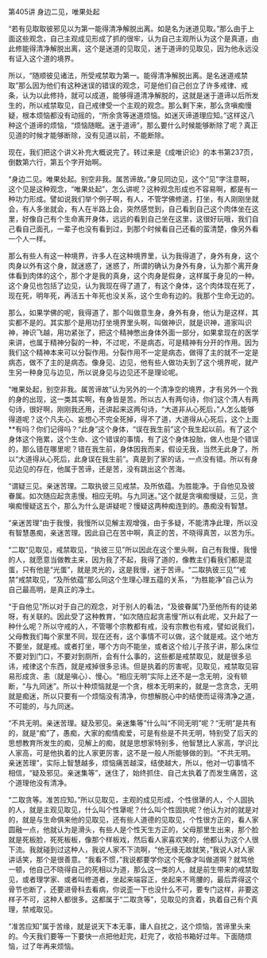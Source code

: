 第405讲 身边二见，唯果处起

“若有见取取彼邪见以为第一能得清净解脱出离。如是名为迷道见取。”那么由于上面这些观念，自己主观成见形成了抓的很牢，认为自己主观所认为这个是真道，由此修能得清净解脱出离，这个是迷道的见取见，迷于道谛的见取见，因为他永远没有证入这个道的境界。

所以，“随顺彼见诸法，所受戒禁取为第一。能得清净解脱出离。是名迷道戒禁取”那么因为他们有这种迷误的错误的观念，可是他们自己创立了许多戒律、戒条，认为以此修持，就可以成道，能够得道清净解脱的，这就是迷于道谛以后所发生的，所以戒禁取见，自己戒律受一个主观的观念。那么剩下来，那么贪嗔痴慢疑，根本烦恼都没有动摇的，“所余贪等迷道烦恼。如迷灭谛道理应知。”这样这八种这个道谛的烦恼，“烦恼随眠。迷于道谛”，那么要什么时候能够断除了呢？真正见道的时候才能够断除，没有见道以前，不能断除。

现在，我们把这个讲义补充大概说完了。转过来是《成唯识论》的本书第237页，倒数第六行，第五个字开始啊。

“身边二见。唯果处起。别空非我。属苦谛故。”身见同边见，这个“见”字注意啊，这个见是这种观念，“唯果处起”，怎么讲呢？这种观念形成也不容易啊，都是有一种功力形成。譬如说我们举个例子啊，有人，不管学佛修道，打坐，有人刚刚坐就会，有人多坐就会，有人在半路上会，突然感觉到，自己看到自己这个肉体坐在这里，好像自己有个生命离开身体，远远的看到自己坐在这里，这很好玩哦，我们自己看自己面孔，一辈子也没有看到过，到那个时候看自己还看的蛮清楚，像另外看一个人一样。

那么有些人有这一种境界，许多人在这种境界里，认为我得道了，身外有身，这个肉身以外有这个身，就迷惑了，迷惑了，所谓的确认为身外有身，认为那个离开身体看到肉体的这个，那个才是我的真身，这个肉身是假身，这样属于身见的一种。这个身见也包括了边见，认为我现在得了道了，有这个身体，这个肉体现在死了，现在死，明年死，再活五十年死也没关系，这个生命有边的。我那个生命无边的。

那么，如果学佛的呢，我得道了，那个叫做意生身，身外有身，他认为是这样，其实都不是的。其实那个是用功打坐境界里头啊，叫做神识，就是识神，道家叫识神，神识飞越，用功紧张了，把这个精神憋出身体外面一部分，如果拿现在的医学来讲，也属于精神分裂的一种，不过呢，不是病态，可是精神有分开的作用。因为我们这个精神本来可以分裂作用。分裂作用不一定是病态，做得了主的就不一定是病态，做不了主的是病态。像身见、边见，他有些人做功夫到了这个境界呢，就产生另一种身见与边见，所以说身见与边见还不是理论呢。

“唯果处起，别空非我。属苦谛故”认为另外的一个清净空的境界，才有另外一个我的身的出现，这一类其实啊，有身皆是苦。所以古人有两句诗，你们这个清人有两句诗，很好啊，刚刚我还用，还讲起来这两句诗，“大道非从心死后，”人怎么能够得道呢？这个凡夫心、妄想心不完全死掉，得不了道，大道得从心死后，这个上面**有吗？你们记得吗？“此身”这个身体，“误在我生前”这个我生起以前。有了这个身体这个拖累，这个生命、这个错误的事情，有了这个身体投胎，做人也是个错误的，那么错在哪里呢？错在我生前，身体因我而来，假设无我，当然无此身了，所以“大道得从心死后，此身误在我生前”。真是到了家的话，一点没有错。所以有身见边见的存在，他属于苦谛，还是苦，没有跳出这个苦海。

“谓疑三见。亲迷苦理。二取执彼三见戒禁。及所依蕴。为胜能净。于自他见及彼眷属。如次随应起贪恚慢。相应无明。与九同迷。”这个就是贪嗔痴慢疑，三见，贪嗔痴慢疑这五个，那么为什么是讲疑呢？慢疑这两种痴连到的。愚痴没有智慧。

“亲迷苦理”由于我慢，我慢所以见解主观增强，由于多疑，不能清净此理，所以没有智慧愚痴，亲迷苦理。因此自己在苦中啊，真正的苦，不晓得真苦，以苦为乐。

“二取”见取见，戒禁取见，“执彼三见”所以因此在这个里头啊，自己有我慢，我慢的人，就愿意当做教主来，因为我了不起，我得了道的，像教主们看我们都是混蛋，只有他是“光蛋”，就是灵光的，这是我慢，迷于苦谛。“二取执彼三见”“戒禁”戒禁取见，“及所依蕴”那么同这个生理心理五蕴的关系，“为胜能净”自己认为自己最高明，是真正的净土。

“于自他见”所以对于自己的观念，对于别人的看法，“及彼眷属”乃至他所有的徒弟呀，有关联的。因此受了这种教育，“如次随应起贪恚慢”所以有此呢，又升起了一种什么呢？所以守戒的人，不管哪个宗教都有戒，没有宗教也有戒，譬如说我们，父母教我们每个家里不同，现在还有，这个事情不可以做，这个就是戒。这个地方不要坐，就是戒。或者打坐，哪个方向不能坐，或者这个给儿子孩子讲，那么床位不要对到门口，不要对到厕所，会有什么事的，这些都是戒禁取见，就是很多忌讳，戒律这个东西，就是戒掉很多忌讳。但是执着的厉害呢，见取见，戒禁取见容易形成贪、恚（就是嗔心）、慢心。“相应无明”实际上还不是一念无明，没有顿断，“与九同迷”。所以十种烦恼就是一个贪，根本无明来的，就是一念贪念，无明就是痴迷，所以只要有一个烦恼没有清净，你想解脱心中的结使而证得清净之道，不可能的，与九同迷。

“不共无明。亲迷苦理。疑及邪见。亲迷集等”什么叫“不同无明”呢？“无明”是共有的，就是“痴”了，愚痴，大家的痴情痴爱，可是有些是不共无明，特别受了后天的思想教育所发生的痴，见解上的痴，就是思想家特别多，他智慧比人家高，学识比人家高，可是他执着的比人家更厉害，这不是一般人所能够做的到。“不共无明。亲迷苦理”，实际上智慧越多，烦恼痛苦越深，结使越大，所以，他对一切事情不相信，“疑及邪见。亲迷集等”，迷住了，始终抓住、自己太执着了而发生痛苦，这个道理他没有清净。

“二取贪等。准苦应知。”所以见取见，主观的成见形成，个性很犟的人，个人固执的人，就是主观见取见，什么叫个性犟呢？什么叫个性固执呢？他认为对的就是对的，就是与生命俱来他的见取见，还有些人道德的见取见，个性很方正的，看人家圆融一点，他就认为是滑头，有些人是个性天生方正的，父母那里生出来，那个脸就是死板脸，死死板板，像那个样板戏，然后看人家喜欢笑的，他都认为这个人很下流。我就碰到过这种人，我说人家不下流啊，“他无缘无故就笑，”我说人对人家讲话笑，那个是很善意。“我看不惯，”我说都要学你这个死像才叫做道啊？就骂他一顿，他自己不晓得自己的死相以为道，那么这一类的人，就是前生带来的戒禁取见，或者理学家、或者叫修道者，坐起来端容正，坐起来不弯腰的，最后弄得这个骨节也断了，还要进骨科去看病，你说歪一下也没什么不可，要专门这样，非要这样子不可，这种人都很多。这都属于“二取贪等”，见取见的贪着，执着自己有个真理，禁戒取见。

“准苦应知”属于苦缘，就是说天下本无事，庸人自扰之，这个烦恼，苦谛里头来的。今天我们要等一下要快一点把他赶完，赶完了，收拾书箱好过年。下面随烦恼，过了年再来烦恼。


